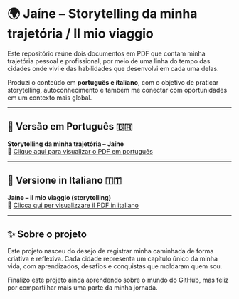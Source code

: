 # 🌍 Jaíne – Storytelling da minha trajetória / Il mio viaggio

Este repositório reúne dois documentos em PDF que contam minha trajetória pessoal e profissional, por meio de uma linha do tempo das cidades onde vivi e das habilidades que desenvolvi em cada uma delas.

Produzi o conteúdo em **português e italiano**, com o objetivo de praticar storytelling, autoconhecimento e também me conectar com oportunidades em um contexto mais global.

---

## 📘 Versão em Português 🇧🇷

**Storytelling da minha trajetória – Jaíne**  
📎 [Clique aqui para visualizar o PDF em português](./Storytelling%20da%20minha%20trajet%C3%B3ria%20-%20Ja%C3%ADne.pdf)

---

## 📗 Versione in Italiano 🇮🇹

**Jaíne – il mio viaggio (storytelling)**  
📎 [Clicca qui per visualizzare il PDF in italiano](./Ja%C3%ADne%20-%20il%20mio%20viaggio%20%28storytelling%29.pdf)

---

## ✨ Sobre o projeto

Este projeto nasceu do desejo de registrar minha caminhada de forma criativa e reflexiva. Cada cidade representa um capítulo único da minha vida, com aprendizados, desafios e conquistas que moldaram quem sou.

Finalizo este projeto ainda aprendendo sobre o mundo do GitHub, mas feliz por compartilhar mais uma parte da minha jornada.

